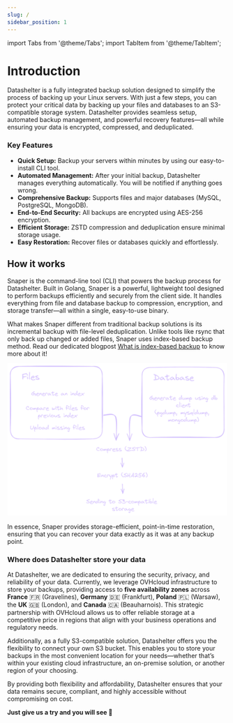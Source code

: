```yaml
---
slug: /
sidebar_position: 1
---
```


import Tabs from '@theme/Tabs';
import TabItem from '@theme/TabItem';

# Introduction

Datashelter is a fully integrated backup solution designed to simplify the process of backing up your Linux servers. With just a few steps, you can protect your critical data by backing up your files and databases to an S3-compatible storage system.
Datashelter provides seamless setup, automated backup management, and powerful recovery features—all while ensuring your data is encrypted, compressed, and deduplicated.

### Key Features
- **Quick Setup:** Backup your servers within minutes by using our easy-to-install CLI tool.
- **Automated Management:** After your initial backup, Datashelter manages everything automatically. You will be notified if anything goes wrong.
- **Comprehensive Backup:** Supports files and major databases (MySQL, PostgreSQL, MongoDB).
- **End-to-End Security:** All backups are encrypted using AES-256 encryption.
- **Efficient Storage:** ZSTD compression and deduplication ensure minimal storage usage.
- **Easy Restoration:** Recover files or databases quickly and effortlessly.

## How it works

Snaper is the command-line tool (CLI) that powers the backup process for Datashelter. Built in Golang, Snaper is a powerful, lightweight tool designed to perform backups efficiently and securely from the client side. It handles everything from file and database backup to compression, encryption, and storage transfer—all within a single, easy-to-use binary.

What makes Snaper different from traditional backup solutions is its incremental backup with file-level deduplication. Unlike tools like rsync that only back up changed or added files, Snaper uses index-based backup method. Read our dedicated blogpost [What is index-based backup](https://datashelter.tech/blog/index-based-backup/) to know more about it!

![Snaper schema](assets/snaper_schema.png)

In essence, Snaper provides storage-efficient, point-in-time restoration, ensuring that you can recover your data exactly as it was at any backup point.


### Where does Datashelter store your data

At Datashelter, we are dedicated to ensuring the security, privacy, and reliability of your data. Currently, we leverage OVHcloud infrastructure to store your backups, providing access to **five availability zones** across **France** 🇫🇷 (Gravelines), **Germany** 🇩🇪 (Frankfurt), **Poland** 🇵🇱 (Warsaw), the **UK** 🇬🇧 (London), and **Canada** 🇨🇦 (Beauharnois). This strategic partnership with OVHcloud allows us to offer reliable storage at a competitive price in regions that align with your business operations and regulatory needs.

Additionally, as a fully S3-compatible solution, Datashelter offers you the flexibility to connect your own S3 bucket. This enables you to store your backups in the most convenient location for your needs—whether that’s within your existing cloud infrastructure, an on-premise solution, or another region of your choosing.

By providing both flexibility and affordability, Datashelter ensures that your data remains secure, compliant, and highly accessible without compromising on cost.

**Just give us a try and you will see 🚀**
